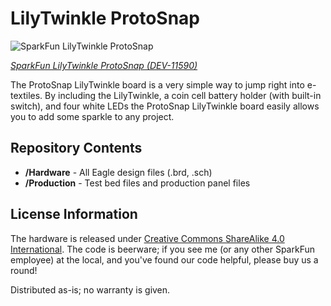 LilyTwinkle ProtoSnap
=====================

![SparkFun LilyTwinkle ProtoSnap](https://cdn.sparkfun.com//assets/parts/7/5/9/3/11590-01.jpg)

[*SparkFun LilyTwinkle ProtoSnap (DEV-11590)*](https://www.sparkfun.com/products/11590)

The ProtoSnap LilyTwinkle board is a very simple way to jump right into e-textiles. By including the LilyTwinkle, a 
coin cell battery holder (with built-in switch), and four white LEDs the ProtoSnap LilyTwinkle board easily allows 
you to add some sparkle to any project.

Repository Contents
-------------------
* **/Hardware** - All Eagle design files (.brd, .sch)
* **/Production** - Test bed files and production panel files

License Information
-------------------
The hardware is released under [Creative Commons ShareAlike 4.0 International](https://creativecommons.org/licenses/by-sa/4.0/).
The code is beerware; if you see me (or any other SparkFun employee) at the local, and you've found our code helpful, please buy us a round!

Distributed as-is; no warranty is given.
